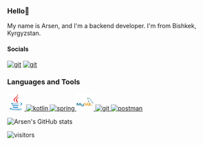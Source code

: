 ### Hello👋

My name is Arsen, and I'm a backend developer. I'm from Bishkek, Kyrgyzstan.

#### Socials
<div>
    <a href="https://t.me/devbaktiyarov"><img src="https://www.vectorlogo.zone/logos/telegram/telegram-tile.svg" alt="git" width="40" height="40"/></a>
    <a href="https://www.instagram.com/a_baktiyarov/"><img src="https://www.vectorlogo.zone/logos/instagram/instagram-tile.svg" alt="git" width="40" height="40"/></a>
</div>

### Languages and Tools
<div> 
    <a href="https://www.java.com" target="_blank" rel="noreferrer"> 
    <img src="https://raw.githubusercontent.com/devicons/devicon/master/icons/java/java-original.svg" alt="java" width="40" height="40"/> </a> 
    <a href="https://kotlinlang.org" target="_blank" rel="noreferrer"> 
    <img src="https://www.vectorlogo.zone/logos/kotlinlang/kotlinlang-icon.svg" alt="kotlin" width="40" height="40"/> </a> 
    <a href="https://spring.io/" target="_blank" rel="noreferrer"> <img src="https://www.vectorlogo.zone/logos/springio/springio-icon.svg" alt="spring" width="40" height="40"/> </a> 
    <a href="https://www.mysql.com/" target="_blank" rel="noreferrer"> 
    <img src="https://raw.githubusercontent.com/devicons/devicon/master/icons/mysql/mysql-original-wordmark.svg" alt="mysql" width="40" height="40"/> </a> 
    <a href="https://git-scm.com/" target="_blank" rel="noreferrer"> 
    <img src="https://www.vectorlogo.zone/logos/git-scm/git-scm-icon.svg" alt="git" width="40" height="40"/> </a>
    <a href="https://postman.com" target="_blank" rel="noreferrer"> 
    <img src="https://www.vectorlogo.zone/logos/getpostman/getpostman-icon.svg" alt="postman" width="40" height="40"/> </a> 
</div>

![Arsen's GitHub stats](https://github-readme-stats.vercel.app/api?username=devbaktiyarov&hide=stars&theme=react)

![visitors](https://visitor-badge-reloaded.herokuapp.com/badge?page_id=devbaktiyarov&color=61DAFB&lcolor=20232a)

